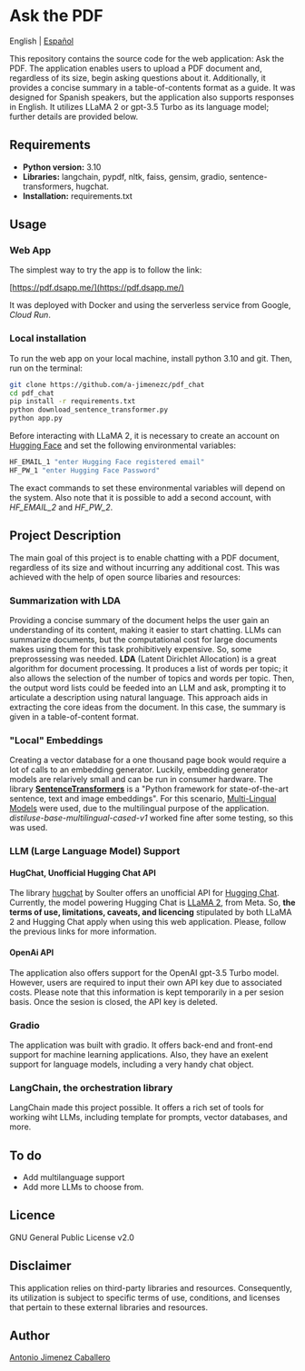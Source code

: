 # Ask the PDF

English | [Español](README_es.md)

This repository contains the source code for the web application: Ask the PDF. The application enables users to upload a PDF document and, regardless of its size, begin asking questions about it. Additionally, it provides a concise summary in a table-of-contents format as a guide. It was designed for Spanish speakers, but the application also supports responses in English. It utilizes LLaMA 2 or gpt-3.5 Turbo as its language model; further details are provided below.

## Requirements

* **Python version:** 3.10
* **Libraries:** langchain, pypdf, nltk, faiss, gensim, gradio, sentence-transformers, hugchat.
* **Installation:** requirements.txt

## Usage

### Web App
The simplest way to try the app is to follow the link: 

[https://pdf.dsapp.me/](https://pdf.dsapp.me/)

It was deployed with Docker and using the serverless service from Google, *Cloud Run*.

### Local installation
To run the web app on your local machine, install python 3.10 and git. Then, run on the terminal:

```bash
git clone https://github.com/a-jimenezc/pdf_chat
cd pdf_chat
pip install -r requirements.txt
python download_sentence_transformer.py
python app.py
```
Before interacting with LLaMA 2, it is necessary to create an account on [Hugging Face](https://huggingface.co/) and set the following environmental variables:

```bash
HF_EMAIL_1 "enter Hugging Face registered email"
HF_PW_1 "enter Hugging Face Password"
```

The exact commands to set these environmental variables will depend on the system. Also note that it is possible to add a second account, with *HF_EMAIL_2* and *HF_PW_2*.


## Project Description

The main goal of this project is to enable chatting with a PDF document, regardless of its size and without incurring any additional cost. This was achieved with the help of open source libaries and resources:

### Summarization with LDA
Providing a concise summary of the document helps the user gain an understanding of its content, making it easier to start chatting. LLMs can summarize documents, but the computational cost for large documents makes using them for this task prohibitively expensive. So, some preprossessing was needed. **LDA** (Latent Dirichlet Allocation) is a great algorithm for document processing. It produces a list of words per topic; it also allows the selection of the number of topics and words per topic. Then, the output word lists could be feeded into an LLM and ask, prompting it to articulate a description using natural language. This approach aids in extracting the core ideas from the document. In this case, the summary is given in a table-of-content format.

### "Local" Embeddings
Creating a vector database for a one thousand page book would require a lot of calls to an embedding generator. Luckily, embedding generator models are relarively small and can be run in consumer hardware. The library **[SentenceTransformers](https://www.sbert.net)** is a "Python framework for state-of-the-art sentence, text and image embeddings". For this scenario, [Multi-Lingual Models](https://www.sbert.net/docs/pretrained_models.html#multi-lingual-models) were used, due to the multilingual purpose of the application. *distiluse-base-multilingual-cased-v1* worked fine after some testing, so this was used.

### LLM (Large Language Model) Support

#### HugChat, Unofficial Hugging Chat API
The library [hugchat](https://github.com/Soulter/hugging-chat-api) by Soulter offers an unofficial API for [Hugging Chat](https://huggingface.co/chat/). Currently, the model powering Hugging Chat is [LLaMA 2](https://huggingface.co/meta-llama/Llama-2-70b-chat-hf), from Meta. So, **the terms of use, limitations, caveats, and licencing** stipulated by both LLaMA 2 and Hugging Chat apply when using this web application. Please, follow the previous links for more information.

#### OpenAi API
The application also offers support for the OpenAI gpt-3.5 Turbo model. However, users are required to input their own API key due to associated costs. Please note that this information is kept temporarily in a per sesion basis. Once the sesion is closed, the API key is deleted.

### Gradio
The application was built with gradio. It offers back-end and front-end support for machine learning applications. Also, they have an exelent support for language models, including a very handy chat object. 

### LangChain, the orchestration library
LangChain made this project possible. It offers a rich set of tools for working wiht LLMs, including template for prompts, vector databases, and more.

## To do
* Add multilanguage support
* Add more LLMs to choose from.

## Licence
GNU General Public License v2.0

## Disclaimer
This application relies on third-party libraries and resources. Consequently, its utilization is subject to specific terms of use, conditions, and licenses that pertain to these external libraries and resources.

## Author
[Antonio Jimenez Caballero](https://www.linkedin.com/in/antonio-jimnzc/)



